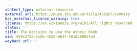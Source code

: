 ```yaml
---
content_type: external-resource
external_url: https://muse.jhu.edu/article/435287/summary
has_external_license_warning: true
license: https://en.wikipedia.org/wiki/All_rights_reserved
status: ''
title: The Decision to Use the Atomic Bomb
uid: d89c2f56-cc8b-4555-b617-58162898a7ad
wayback_url: ''
---
```

